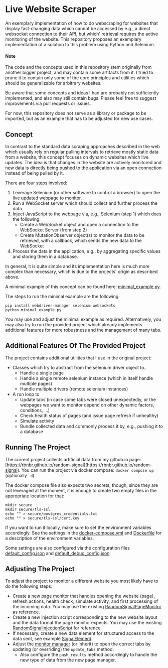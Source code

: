 # Live Website Scraper

An exemplary implementation of how to do webscraping for websites that display fast-changing data which cannot be accessed by e.g., a direct websocket connection to their API, but which' retrieval requires the active monitoring of the website.
This repository proposes an exemplary implementation of a solution to this problem using Python and Selenium.

#### Note
The code and the concepts used in this repository stem originally from another bigger project, and may contain some artifacts from it.
I tried to prune it to contain only some of the core principles and utilities which should be generalizable for arbitrary websites.

Be aware that some concepts and ideas I had are probably not sufficiently implemented, and also may still contain bugs.
Please feel free to suggest improvements via pull requests or issues.

For now, this repository does not serve as a library or package to be imported, but as an example that has to be adjusted for new use cases.

## Concept
In contrast to the standard data scraping approaches described in the web which usually rely on regular pulling intervals to retrieve mostly static data from a website, this concept focuses on dynamic websites which live updates.
The idea is that changes in the website are actively monitored and new data is directly being pushed to the application via an open connection instead of being pulled by it.

There are four steps involved:
1. Leverage Selenium (or other software to control a browser) to open the live updated webpage to monitor.
2. Run a WebSocket server which should collect and further process the data
3. Inject JavaScript to the webpage via, e.g., Selenium (step 1) which does the following:
   - Create a WebSocket object and open a connection to the WebSocket Server (from step 2)
   - Create MutationObserver object(s) to monitor the data to be retrieved, with a callback, which sends the new data to the WebSocket
6. Process the data in the application, e.g., by aggregating specific values and storing them in a database.

In general, it is quite simple and its implementation here is much more complex than necessary, which is due to the projects' origin as described above.

A minimal example of this concept can be found here: [minimal_example.py](./minimal_example.py).

The steps to run the minimal example are the following:
````
pip install webdriver-manager selenium websockets
python minimal_example.py
````

You may use and adjust the minimal example as required.
Alternatively, you may also try to run the provided project which already implements additional features for more robustness and the management of many tabs.


## Additional Features Of The Provided Project
The project contains additional utilities that I use in the original project:
- Classes which try to abstract from the selenium driver object to..
  - Handle a single page
  - Handle a single remote selenium instance (which in itself handle multiple pages)
  - Handle multiple drivers (remote selenium instances)
- A run loop to
  - Update tabs (in case some tabs were closed unexpectedly, or the webpages we want to monitor depend on other dynamic factors, conditions, ...)
  - Check health status of pages (and issue page refresh if unhealthy)
  - Simulate activity
  - Bundle collected data and commonly process it by, e.g., pushing it to a database

## Running The Project
The current project collects artificial data from my github.io page: [https://rbnbr.github.io/random-signal](https://rbnbr.github.io/random-signal).
You can run the project via docker compose: ``docker compose up`` (optionally ``-d``).

The docker compose file also expects two secrets, though, since they are not leveraged at the moment, it is enough to create two empty files in the appropriate location for that:
```
mkdir secure
mkdir secure/tls-ssl
echo "" > secure/postgres_credentials.txt
echo "" > secure/tls-ssl/cert.key
```

If you want to run it locally, make sure to set the environment variables accordingly.
See the settings in the [docker-compose.yml](./docker-compose.yml) and [Dockerfile](./Dockerfile) for a description of the environment variables.

Some settings are also configured via the configuration files [default_config.json](./default_config.json) and [default_debug_config.json](./default_debug_config.json).

## Adjusting The Project
To adjust the project to monitor a different website you most likely have to do the following steps:
- Create a new page monitor that handles opening the website (page), refresh actions, health check, simulate activity, and first processing of the incoming data.
  You may use the existing [RandomSignalPageMonitor](./src/page_monitors/random_signal_spm.py) as reference.
- Create a new injection script corresponding to the new website layout and the data format the page monitor expects.
  You may use the existing [RandomSignalInjectionScript](./src/injection_scripts/add_ws_connection_and_mutation_observer_for_signal.js) for reference.
- If necessary, create a new data element for structured access to the data sent, see example [SignalElement](./src/data_elements/signal_element.py).
- Adjust the [monitor manager](./src/abc/monitor_manager.py) (or inherit) to open the correct tabs by updating (or overriding) the ``update_tabs`` method.
  - Also configure the ``push_results`` method accordingly to handle the new type of data from the new page manager.

